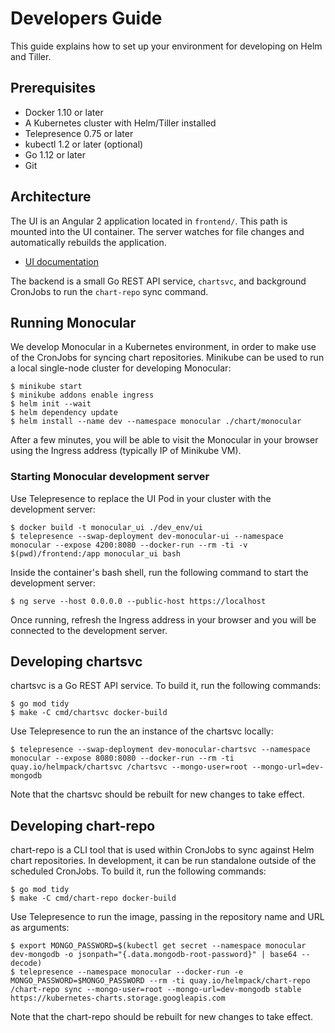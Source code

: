 # Developers Guide

This guide explains how to set up your environment for developing on Helm and Tiller.

## Prerequisites
* Docker 1.10 or later
* A Kubernetes cluster with Helm/Tiller installed
* Telepresence 0.75 or later
* kubectl 1.2 or later (optional)
* Go 1.12 or later
* Git

## Architecture

The UI is an Angular 2 application located in `frontend/`. This path is mounted
into the UI container. The server watches for file changes and automatically
rebuilds the application.

* [UI documentation](../frontend/README.md)

The backend is a small Go REST API service, `chartsvc`, and background CronJobs
to run the `chart-repo` sync command.

## Running Monocular

We develop Monocular in a Kubernetes environment, in order to make use of the
CronJobs for syncing chart repositories. Minikube can be used to run a local
single-node cluster for developing Monocular:

```
$ minikube start
$ minikube addons enable ingress
$ helm init --wait
$ helm dependency update
$ helm install --name dev --namespace monocular ./chart/monocular
```

After a few minutes, you will be able to visit the Monocular in your browser
using the Ingress address (typically IP of Minikube VM).

### Starting Monocular development server

Use Telepresence to replace the UI Pod in your cluster with the development
server:

```
$ docker build -t monocular_ui ./dev_env/ui
$ telepresence --swap-deployment dev-monocular-ui --namespace monocular --expose 4200:8080 --docker-run --rm -ti -v $(pwd)/frontend:/app monocular_ui bash
```

Inside the container's bash shell, run the following command to start the
development server:

```
$ ng serve --host 0.0.0.0 --public-host https://localhost
```

Once running, refresh the Ingress address in your browser and you will be
connected to the development server.

## Developing chartsvc

chartsvc is a Go REST API service. To build it, run the following commands:

```
$ go mod tidy
$ make -C cmd/chartsvc docker-build
```

Use Telepresence to run the an instance of the chartsvc locally:

```
$ telepresence --swap-deployment dev-monocular-chartsvc --namespace monocular --expose 8080:8080 --docker-run --rm -ti quay.io/helmpack/chartsvc /chartsvc --mongo-user=root --mongo-url=dev-mongodb
```

Note that the chartsvc should be rebuilt for new changes to take effect.

## Developing chart-repo

chart-repo is a CLI tool that is used within CronJobs to sync against Helm chart
repositories. In development, it can be run standalone outside of the scheduled
CronJobs. To build it, run the following commands:

```
$ go mod tidy
$ make -C cmd/chart-repo docker-build
```

Use Telepresence to run the image, passing in the repository name and URL as
arguments:

```
$ export MONGO_PASSWORD=$(kubectl get secret --namespace monocular dev-mongodb -o jsonpath="{.data.mongodb-root-password}" | base64 --decode)
$ telepresence --namespace monocular --docker-run -e MONGO_PASSWORD=$MONGO_PASSWORD --rm -ti quay.io/helmpack/chart-repo /chart-repo sync --mongo-user=root --mongo-url=dev-mongodb stable https://kubernetes-charts.storage.googleapis.com
```

Note that the chart-repo should be rebuilt for new changes to take effect.

